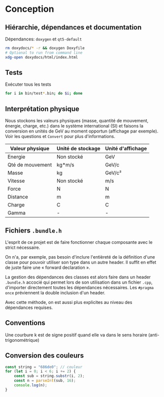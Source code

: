 # Conception

## Hiérarchie, dépendances et documentation

Dépendances: `doxygen` et `qt5-default`

```sh
rm doxydocs/* -r && doxygen Doxyfile
# Optional to run from command line
xdg-open doxydocs/html/index.html
```

## Tests

Exécuter tous les tests

```sh
for i in bin/test*.bin; do $i; done
```

## Interprétation physique

Nous stockons les valeurs physiques (masse, quantité de mouvement, énergie, charge, etc.) dans le système international (SI) et faisons la conversion en unités de GeV au moment opportun (affichage par exemple). Voir les questions et `Convert` pour plus d'informations.

| Valeur physique | Unité de stockage | Unité d'affichage |
| --- | --- | --- |
| Energie | Non stocké | GeV |
| Qté de mouvement | kg*m/s | GeV/c |
| Masse | kg | GeV/c² |
| Vitesse | Non stocké | m/s |
| Force | N | N |
| Distance | m | m |
| Charge | C | C |
| Gamma | - | - |

## Fichiers `.bundle.h`

L'esprit de ce projet est de faire fonctionner chaque composante avec le strict nécessaire.

On n'a, par exemple, pas besoin d'inclure l'entièreté de la définition d'une classe pour pouvoir utiliser son type dans un autre header. Il suffit en effet de juste faire une « forward declaration ».

La gestion des dépendances des classes est alors faire dans un header `.bundle.h` accocié qui permet lors de son utilisation dans un fichier `.cpp`, d'importer directement toutes les dépendances nécessaires. Les `#pragma once` préviennent la double inclusion d'un header.

Avec cette méthode, on est aussi plus explicites au niveau des dépendances requises.

## Conventions

Une courbure k est de signe positif quand elle va dans le sens horaire (anti-trigonométrique)

## Conversion des couleurs

```javascript
const string = "686de0"; // couleur
for (let i = 0; i < 6; i += 2) {
	const sub = string.substr(i, 2);
	const n = parseInt(sub, 16);
	console.log(n);
}
```
